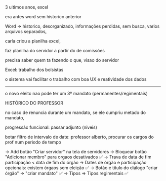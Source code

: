 3 ultimos anos, excel

era antes word
sem historico anterior

Word -> historico, desorganizado, informações perdidas, sem busca, varios arquivos separados,

carla criou a planilha excel,

faz planilha do servidor a partir do de comissões

precisa saber quem ta fazendo o que, visao do servidor

Excel: trabalho dos bolsistas

o sistema vai facilitar o trabalho com boa UX e reatividade dos dados

---

o novo eleito nao pode ter um 3º mandato (permanentes/regimentais)

HISTÓRICO DO PROFESSOR

no caso de renuncia durante um mandato, se ele cumpriu metado do mandato,

progressão funcional: passar adjunto (niveis)

botar filtro de intervalo de date: professor alberto, procurar os cargos do prof num periodo de tempo

-> Add botão "Criar servidor" na tela de servidores
-> Bloquear botão "Adicionar membro" para orgaos desativados ✅
-> Trava de data de fim participação < data de fim do órgão
-> Dates de órgão e participação opcionais: existem órgaos sem eleição ✅
-> Botão e titulo do diálogo "criar órgão" -> "criar mandato" ✅
-> Tipos => Tipos regimentais ✅
